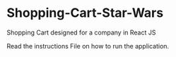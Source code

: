 # Shopping-Cart-Star-Wars
Shopping Cart designed for a company in React JS

Read the instructions File on how to run the application.
